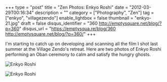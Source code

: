 +++
type = "post"
title = "Zen Photos: Enkyo Roshi"
date = "2012-03-29T00:16:34"
description = ""
category = ["Photography", "Zen"]
tag = ["enkyo", "villagezendo"]
enable_lightbox = false
thumbnail = "enkyo-21.jpg"
draft = false
disqus_identifier = "360 http://emptysquare.net/blog/?p=360"
disqus_url = "https://emptysqua.re/blog/360 http://emptysquare.net/blog/?p=360/"
+++

<p>I'm starting to catch up on developing and scanning all the film I shot
last summer at the Village Zendo's retreat. Here are two photos of Enkyo
Roshi performing an Oban ceremony to calm and satisfy the hungry ghosts.</p>
<p><img style="display:block; margin-left:auto; margin-right:auto;" src="enkyo.jpg" title="Enkyo Roshi" /></p>
<p><img style="display:block; margin-left:auto; margin-right:auto;" src="enkyo-21.jpg" title="Enkyo Roshi" /></p>
